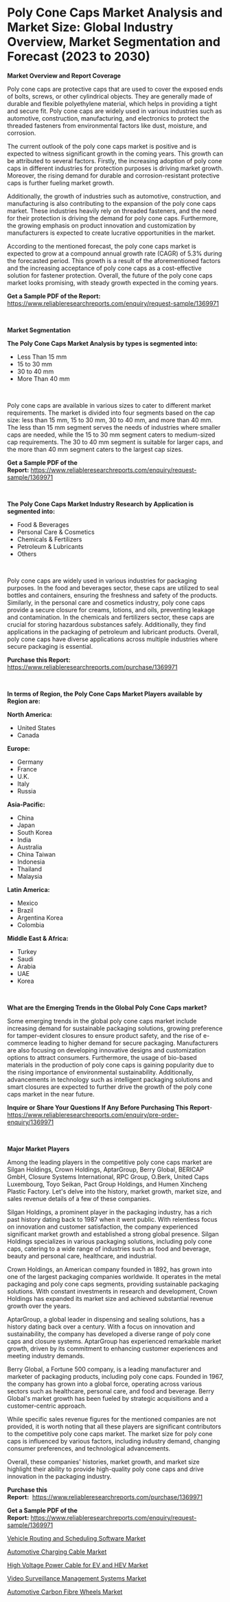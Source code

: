 <p><h1>Poly Cone Caps Market Analysis and Market Size: Global Industry Overview, Market Segmentation and Forecast (2023 to 2030)</h1></p><p><strong>Market Overview and Report Coverage</strong></p>
<p><p>Poly cone caps are protective caps that are used to cover the exposed ends of bolts, screws, or other cylindrical objects. They are generally made of durable and flexible polyethylene material, which helps in providing a tight and secure fit. Poly cone caps are widely used in various industries such as automotive, construction, manufacturing, and electronics to protect the threaded fasteners from environmental factors like dust, moisture, and corrosion.</p><p>The current outlook of the poly cone caps market is positive and is expected to witness significant growth in the coming years. This growth can be attributed to several factors. Firstly, the increasing adoption of poly cone caps in different industries for protection purposes is driving market growth. Moreover, the rising demand for durable and corrosion-resistant protective caps is further fueling market growth.</p><p>Additionally, the growth of industries such as automotive, construction, and manufacturing is also contributing to the expansion of the poly cone caps market. These industries heavily rely on threaded fasteners, and the need for their protection is driving the demand for poly cone caps. Furthermore, the growing emphasis on product innovation and customization by manufacturers is expected to create lucrative opportunities in the market.</p><p>According to the mentioned forecast, the poly cone caps market is expected to grow at a compound annual growth rate (CAGR) of 5.3% during the forecasted period. This growth is a result of the aforementioned factors and the increasing acceptance of poly cone caps as a cost-effective solution for fastener protection. Overall, the future of the poly cone caps market looks promising, with steady growth expected in the coming years.</p></p>
<p><strong>Get a Sample PDF of the Report:</strong> <a href="https://www.reliableresearchreports.com/enquiry/request-sample/1369971">https://www.reliableresearchreports.com/enquiry/request-sample/1369971</a></p>
<p>&nbsp;</p>
<p><strong>Market Segmentation</strong></p>
<p><strong>The Poly Cone Caps Market Analysis by types is segmented into:</strong></p>
<p><ul><li>Less Than 15 mm</li><li>15 to 30 mm</li><li>30 to 40 mm</li><li>More Than 40 mm</li></ul></p>
<p>&nbsp;</p>
<p><p>Poly cone caps are available in various sizes to cater to different market requirements. The market is divided into four segments based on the cap size: less than 15 mm, 15 to 30 mm, 30 to 40 mm, and more than 40 mm. The less than 15 mm segment serves the needs of industries where smaller caps are needed, while the 15 to 30 mm segment caters to medium-sized cap requirements. The 30 to 40 mm segment is suitable for larger caps, and the more than 40 mm segment caters to the largest cap sizes.</p></p>
<p><strong>Get a Sample PDF of the Report:</strong>&nbsp;<a href="https://www.reliableresearchreports.com/enquiry/request-sample/1369971">https://www.reliableresearchreports.com/enquiry/request-sample/1369971</a></p>
<p>&nbsp;</p>
<p><strong>The Poly Cone Caps Market Industry Research by Application is segmented into:</strong></p>
<p><ul><li>Food & Beverages</li><li>Personal Care & Cosmetics</li><li>Chemicals & Fertilizers</li><li>Petroleum & Lubricants</li><li>Others</li></ul></p>
<p>&nbsp;</p>
<p><p>Poly cone caps are widely used in various industries for packaging purposes. In the food and beverages sector, these caps are utilized to seal bottles and containers, ensuring the freshness and safety of the products. Similarly, in the personal care and cosmetics industry, poly cone caps provide a secure closure for creams, lotions, and oils, preventing leakage and contamination. In the chemicals and fertilizers sector, these caps are crucial for storing hazardous substances safely. Additionally, they find applications in the packaging of petroleum and lubricant products. Overall, poly cone caps have diverse applications across multiple industries where secure packaging is essential.</p></p>
<p><strong>Purchase this Report:</strong>&nbsp; <a href="https://www.reliableresearchreports.com/purchase/1369971">https://www.reliableresearchreports.com/purchase/1369971</a></p>
<p>&nbsp;</p>
<p><strong>In terms of Region, the Poly Cone Caps Market Players available by Region are:</strong></p>
<p>
    <p> <strong> North America: </strong>
        <ul>
            <li>United States</li>
            <li>Canada</li>
        </ul>
        </p> 
    <p> <strong> Europe: </strong>
        <ul>
            <li>Germany</li>
            <li>France</li>
            <li>U.K.</li>
            <li>Italy</li>
            <li>Russia</li>
        </ul>
        </p> 
    <p> <strong> Asia-Pacific: </strong>
        <ul>
            <li>China</li>
            <li>Japan</li>
            <li>South Korea</li>
            <li>India</li>
            <li>Australia</li>
            <li>China Taiwan</li>
            <li>Indonesia</li>
            <li>Thailand</li>
            <li>Malaysia</li>
        </ul>
        </p> 
    <p> <strong> Latin America: </strong>
        <ul>
            <li>Mexico</li>
            <li>Brazil</li>
            <li>Argentina Korea</li>
            <li>Colombia</li>
        </ul>
        </p> 
    <p> <strong> Middle East & Africa: </strong>
        <ul>
            <li>Turkey</li>
            <li>Saudi</li>
            <li>Arabia</li>
            <li>UAE</li>
            <li>Korea</li>
        </ul>
    </p>
    </p>
<p>&nbsp;</p>
<p><strong>What are the Emerging Trends in the Global Poly Cone Caps market?</strong></p>
<p><p>Some emerging trends in the global poly cone caps market include increasing demand for sustainable packaging solutions, growing preference for tamper-evident closures to ensure product safety, and the rise of e-commerce leading to higher demand for secure packaging. Manufacturers are also focusing on developing innovative designs and customization options to attract consumers. Furthermore, the usage of bio-based materials in the production of poly cone caps is gaining popularity due to the rising importance of environmental sustainability. Additionally, advancements in technology such as intelligent packaging solutions and smart closures are expected to further drive the growth of the poly cone caps market in the near future.</p></p>
<p><strong>Inquire or Share Your Questions If Any Before Purchasing This Report</strong>- <a href="https://www.reliableresearchreports.com/enquiry/pre-order-enquiry/1369971">https://www.reliableresearchreports.com/enquiry/pre-order-enquiry/1369971</a></p>
<p>&nbsp;</p>
<p><strong>Major Market Players</strong></p>
<p><p>Among the leading players in the competitive poly cone caps market are Silgan Holdings, Crown Holdings, AptarGroup, Berry Global, BERICAP GmbH, Closure Systems International, RPC Group, O.Berk, United Caps Luxembourg, Toyo Seikan, Pact Group Holdings, and Humen Xincheng Plastic Factory. Let's delve into the history, market growth, market size, and sales revenue details of a few of these companies.</p><p>Silgan Holdings, a prominent player in the packaging industry, has a rich past history dating back to 1987 when it went public. With relentless focus on innovation and customer satisfaction, the company experienced significant market growth and established a strong global presence. Silgan Holdings specializes in various packaging solutions, including poly cone caps, catering to a wide range of industries such as food and beverage, beauty and personal care, healthcare, and industrial.</p><p>Crown Holdings, an American company founded in 1892, has grown into one of the largest packaging companies worldwide. It operates in the metal packaging and poly cone caps segments, providing sustainable packaging solutions. With constant investments in research and development, Crown Holdings has expanded its market size and achieved substantial revenue growth over the years.</p><p>AptarGroup, a global leader in dispensing and sealing solutions, has a history dating back over a century. With a focus on innovation and sustainability, the company has developed a diverse range of poly cone caps and closure systems. AptarGroup has experienced remarkable market growth, driven by its commitment to enhancing customer experiences and meeting industry demands.</p><p>Berry Global, a Fortune 500 company, is a leading manufacturer and marketer of packaging products, including poly cone caps. Founded in 1967, the company has grown into a global force, operating across various sectors such as healthcare, personal care, and food and beverage. Berry Global's market growth has been fueled by strategic acquisitions and a customer-centric approach.</p><p>While specific sales revenue figures for the mentioned companies are not provided, it is worth noting that all these players are significant contributors to the competitive poly cone caps market. The market size for poly cone caps is influenced by various factors, including industry demand, changing consumer preferences, and technological advancements.</p><p>Overall, these companies' histories, market growth, and market size highlight their ability to provide high-quality poly cone caps and drive innovation in the packaging industry.</p></p>
<p><strong>Purchase this Report:</strong>&nbsp;&nbsp;<a href="https://www.reliableresearchreports.com/purchase/1369971">https://www.reliableresearchreports.com/purchase/1369971</a></p>
<p></p>
<p><strong>Get a Sample PDF of the Report:</strong>&nbsp;<a href="https://www.reliableresearchreports.com/enquiry/request-sample/1369971">https://www.reliableresearchreports.com/enquiry/request-sample/1369971</a></p>
<p><p><a href="https://medium.com/@plan.sock.color/vehicle-routing-and-scheduling-software-market-size-cagr-trends-2024-2030-33f9e5505161">Vehicle Routing and Scheduling Software Market</a></p><p><a href="https://www.linkedin.com/pulse/automotive-charging-cable-market-insights-players-forecast-oosff/">Automotive Charging Cable Market</a></p><p><a href="https://www.linkedin.com/pulse/high-voltage-power-cable-ev-hev-market-challenges-opportunities-dsfbf/">High Voltage Power Cable for EV and HEV Market</a></p><p><a href="https://medium.com/@grab.track.out/video-surveillance-management-systems-market-size-cagr-trends-2024-2030-14f6c6073b54">Video Surveillance Management Systems Market</a></p><p><a href="https://www.linkedin.com/pulse/automotive-carbon-fibre-wheels-market-challenges-opportunities-q9asf/">Automotive Carbon Fibre Wheels Market</a></p></p>